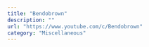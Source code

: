 ```yaml
---
title: "Bendobrown"
description: ""
url: "https://www.youtube.com/c/Bendobrown"
category: "Miscellaneous"
---
```

